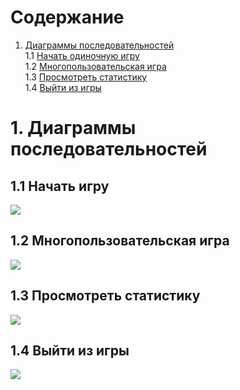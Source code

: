 # Содержание 
1. [Диаграммы последовательностей](#1-Диаграммы-последовательностей)  
1.1 [Начать одиночную игру](#11-Начать-одиночную-игру)  
1.2 [Многопользовательская игра](#12-Многопользовательская-игра)  
1.3 [Просмотреть статистику](#13-Просмотреть-статистику)  
1.4 [Выйти из игры](#14-Выйти-из-игры)  
 
# 1. Диаграммы последовательностей  
## 1.1 Начать игру  
![](https://github.com/RuslanGitelman/GeoQuiz/blob/master/Diagrams/Sequence/SingleplayerSeq.png)
## 1.2 Многопользовательская игра 
![](https://github.com/RuslanGitelman/GeoQuiz/blob/master/Diagrams/Sequence/MulptiplayerSeq.png)
## 1.3 Просмотреть статистику
![](https://github.com/RuslanGitelman/GeoQuiz/blob/master/Diagrams/Sequence/StatisticsSeq.png)
## 1.4 Выйти из игры
![](https://github.com/RuslanGitelman/GeoQuiz/blob/master/Diagrams/Sequence/ExitSeq.png)
